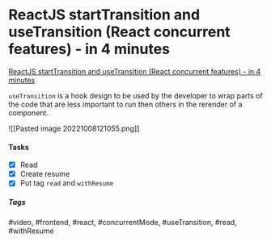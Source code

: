 # ReactJS startTransition and useTransition (React concurrent features) - in 4 minutes
[ReactJS startTransition and useTransition (React concurrent features) - in 4 minutes](https://www.youtube.com/watch?v=E4Eta9wh0hQ&ab_channel=BasaratCodes)


`useTransition` is a hook design to be used by the developer to wrap parts of the code that are less important to run then others in the rerender of a component.

![[Pasted image 20221008121055.png]]


#### Tasks
- [x] Read
- [x] Create resume
- [x] Put tag `read` and `withResume`

##### Tags
#video, #frontend, #react, #concurrentMode,  #useTransition, #read, #withResume 
